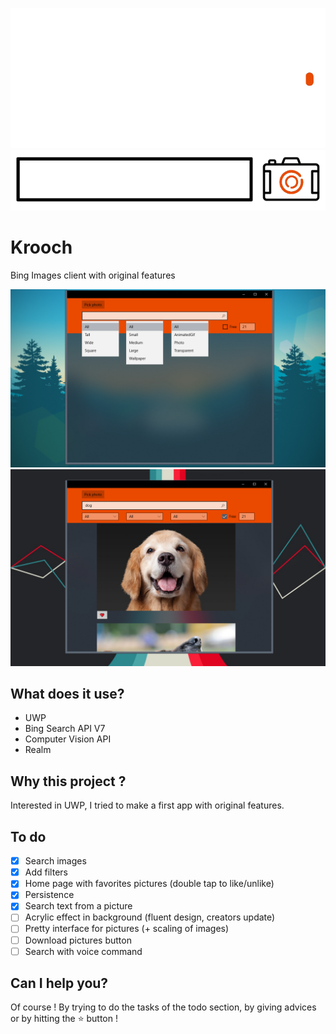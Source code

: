 ![logoA](./epicture/Assets/kroochlogo.gif)
![logoB](./epicture/Assets/kroochbar.gif)

# Krooch
Bing Images client with original features

![screenA](./epicture/Assets/screen.png)
![screenB](./epicture/Assets/screen2.png)

## What does it use?
  - UWP
  - Bing Search API V7
  - Computer Vision API
  - Realm

## Why this project ?
Interested in UWP, I tried to make a first app with original features.

## To do
- [X] Search images
- [X] Add filters
- [X] Home page with favorites pictures (double tap to like/unlike)
- [X] Persistence
- [X] Search text from a picture
- [ ] Acrylic effect in background (fluent design, creators update)
- [ ] Pretty interface for pictures (+ scaling of images)
- [ ] Download pictures button
- [ ] Search with voice command

## Can I help you?
Of course ! By trying to do the tasks of the todo section, by giving advices or by hitting the :star: button !
